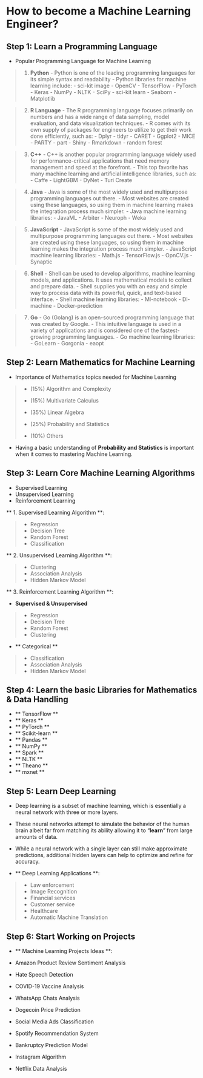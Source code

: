 # How to become a Machine Learning Engineer?

## Step 1: Learn a Programming Language

- Popular Programming Language for Machine Learning


> 1.  **Python**
    - Python is one of the leading programming languages for its simple syntax and readability
    - Python libraries for machine learning include:
      - sci-kit image
      - OpenCV
      - TensorFlow
      -  PyTorch
      -  Keras
      -  NumPy
      -  NLTK
      -  SciPy
      -  sci-kit learn
      -  Seaborn
      -  Matplotlib

> 2.  **R Language**
    -  The R programming language focuses primarily on numbers and has a wide range of data sampling, model evaluation, and data visualization techniques.
    - R comes with its own supply of packages for engineers to utilize to get their work done efficiently, such as:
      - Dplyr
      - tidyr
      - CARET
      - Ggplot2
      - MICE
      - PARTY
      - part
      - Shiny
      - Rmarkdown
      - random forest
 
> 3.  **C++**
    - C++ is another popular programming language widely used for performance-critical applications that need memory management and speed at the forefront.
    - This top favorite has many machine learning and artificial intelligence libraries, such as:
      - Caffe
      - LightGBM
      - DyNet
      - Turi Create

> 4.  **Java**
    - Java is some of the most widely used and multipurpose programming languages out there. 
    - Most websites are created using these languages, so using them in machine learning makes the integration process much simpler.
    - Java machine learning libraries:
      - JavaML
      - Arbiter
      - Neuroph
      - Weka

> 5.  **JavaScript**
    - JavaScript is some of the most widely used and multipurpose programming languages out there. 
    - Most websites are created using these languages, so using them in machine learning makes the integration process much simpler.
    - JavaScript machine learning libraries:
      - Math.js
      - TensorFlow.js
      - OpnCV.js
      - Synaptic

> 6.  **Shell**
    - Shell can be used to develop algorithms, machine learning models, and applications. It uses mathematical models to collect and prepare data. 
    - Shell supplies you with an easy and simple way to process data with its powerful, quick, and text-based interface.
    - Shell machine learning libraries:
      - Ml-notebook
      - Dl-machine
      - Docker-prediction

> 7.  **Go**
    - Go (Golang) is an open-sourced programming language that was created by Google. 
    - This intuitive language is used in a variety of applications and is considered one of the fastest-growing programming languages.
    - Go machine learning libraries:
      - GoLearn
      - Gorgonia
      - eaopt



## Step 2: Learn Mathematics for Machine Learning

- Importance of Mathematics topics needed for Machine Learning

> - (15%) Algorithm and Complexity
> 
> - (15%) Multivariate Calculus
> 
> - (35%) Linear Algebra 
>
> - (25%) Probability and Statistics
>
> - (10%) Others

- Having a basic understanding of **Probability and Statistics** is important when it comes to mastering Machine Learning.


## Step 3: Learn Core Machine Learning Algorithms

- Supervised Learning
- Unsupervised Learning
- Reinforcement Learning


** 1. Supervised Learning Algorithm **: 

> - Regression
> - Decision Tree
> - Random Forest
> - Classification


** 2. Unsupervised Learning Algorithm **: 

> - Clustering
> - Association Analysis
> - Hidden Markov Model


** 3. Reinforcement Learning Algorithm **: 

- **Supervised & Unsupervised**
> - Regression
> - Decision Tree
> - Random Forest
> - Clustering

- ** Categorical **
> - Classification
> - Association Analysis
> - Hidden Markov Model


## Step 4: Learn the basic Libraries for Mathematics & Data Handling

- ** TensorFlow **
- ** Keras **
- ** PyTorch **
- ** Scikit-learn **
- ** Pandas **
- ** NumPy **
- ** Spark **
- ** NLTK **
- ** Theano **
- ** mxnet **


## Step 5: Learn Deep Learning

- Deep learning is a subset of machine learning, which is essentially a neural network with three or more layers. 

- These neural networks attempt to simulate the behavior of the human brain albeit far from matching its ability allowing it to “**learn**” from large amounts of data. 

- While a neural network with a single layer can still make approximate predictions, additional hidden layers can help to optimize and refine for accuracy.

- ** Deep Learning Applications **:
 
 > - Law enforcement
 > - Image Recognition
 > - Financial services
 > - Customer service
 > - Healthcare
 > - Automatic Machine Translation

## Step 6: Start Working on Projects

- ** Machine Learning Projects Ideas **:

 - Amazon Product Review Sentiment Analysis
 - Hate Speech Detection
 - COVID-19 Vaccine Analysis
 - WhatsApp Chats Analysis
 - Dogecoin Price Prediction
 - Social Media Ads Classification
 - Spotify Recommendation System
 - Bankruptcy Prediction Model
 - Instagram Algorithm
 - Netflix Data Analysis 


